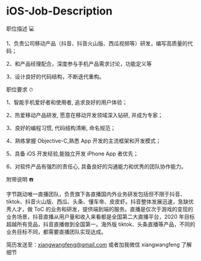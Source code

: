 # iOS-Job-Description

职位描述 💻

1、负责公司移动产品（抖音、抖音火山版、西瓜视频等）研发，编写高质量的代码；

2、和产品经理配合，深度参与手机产品需求讨论，功能定义等

3、设计良好的代码结构，不断迭代重构。


职位要求 ⏱

1、智能手机爱好者和使用者, 追求良好的用户体验；

2、热爱移动产品研发, 愿意在移动开发领域深入钻研, 并成为专家；

3、良好的编程习惯, 代码结构清晰, 命名规范；

4、熟练掌握 Objective-C,熟悉 App 开发的主流框架和开发模式；

5、具备 iOS 开发经验,能独立开发 iPhone App 者优先；

6、对软件产品有强烈的责任心, 具备良好的沟通能力和优秀的团队协作能力。



附带说明 ☎️ 

字节跳动唯一直播团队，负责旗下各直播国内外业务研发包括但不限于抖音、tiktok、抖音火山版、西瓜、头条、懂车帝、皮皮虾。抖音整体发展迅速，急缺优秀人才，做 ToC 的业务和研发，提供端到端的服务。直播是仅次于游戏的变现的业务场景，抖音直播从用户量和收入来看都是全国第二大直播平台，2020 年目标超越所有竞品，抖音直播做到全国第一。海外版 tiktok、头条直播等产品，不同的业务目标不同，都需要直播团队实现达成。

简历发送至：xiangwangfeng@gmail.com 或者加我微信 xiangwangfeng 了解细节

